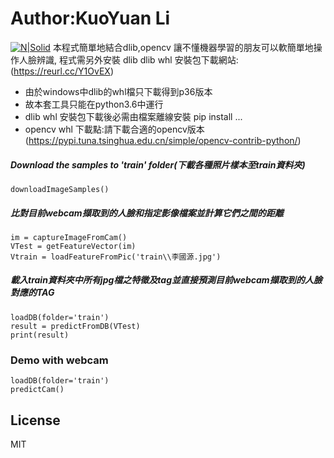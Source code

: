 # Author:KuoYuan Li
[![N|Solid](https://images2.imgbox.com/8f/03/gv0QnOdH_o.png)](https://sites.google.com/ms2.ccsh.tn.edu.tw/pclearn0915)
本程式簡單地結合dlib,opencv
讓不懂機器學習的朋友可以軟簡單地操作人臉辨識,
程式需另外安裝 dlib
dlib whl 安裝包下載網站: (https://reurl.cc/Y1OvEX)
  - 由於windows中dlib的whl檔只下載得到p36版本
  - 故本套工具只能在python3.6中運行
  - dlib whl 安裝包下載後必需由檔案離線安裝 pip install ...
  - opencv whl  下載點:請下載合適的opencv版本<br>
    (https://pypi.tuna.tsinghua.edu.cn/simple/opencv-contrib-python/)
	
##### Download the samples to 'train' folder(下載各種照片樣本至train資料夾)

```
downloadImageSamples()
```

##### 比對目前webcam擷取到的人臉和指定影像檔案並計算它們之間的距離

```
im = captureImageFromCam()
VTest = getFeatureVector(im)
Vtrain = loadFeatureFromPic('train\\李國源.jpg')
```

##### 載入train資料夾中所有jpg檔之特徵及tag並直接預測目前webcam擷取到的人臉對應的TAG
```
loadDB(folder='train')
result = predictFromDB(VTest)
print(result)
```

### Demo with webcam

```
loadDB(folder='train')
predictCam()
```

License
----

MIT
